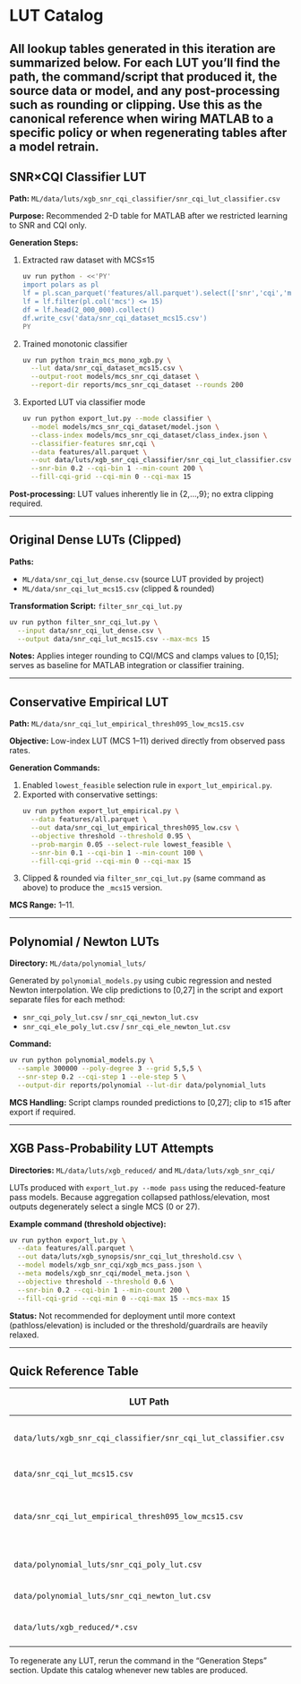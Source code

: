 # LUT Catalog

All lookup tables generated in this iteration are summarized below. For each LUT you’ll find the path, the command/script that produced it, the source data or model, and any post-processing such as rounding or clipping. Use this as the canonical reference when wiring MATLAB to a specific policy or when regenerating tables after a model retrain.
---

## SNR×CQI Classifier LUT
**Path:** `ML/data/luts/xgb_snr_cqi_classifier/snr_cqi_lut_classifier.csv`

**Purpose:** Recommended 2-D table for MATLAB after we restricted learning to SNR and CQI only.

**Generation Steps:**
1. Extracted raw dataset with MCS≤15
   ```bash
   uv run python - <<'PY'
   import polars as pl
   lf = pl.scan_parquet('features/all.parquet').select(['snr','cqi','mcs'])
   lf = lf.filter(pl.col('mcs') <= 15)
   df = lf.head(2_000_000).collect()
   df.write_csv('data/snr_cqi_dataset_mcs15.csv')
   PY
   ```
2. Trained monotonic classifier
   ```bash
   uv run python train_mcs_mono_xgb.py \
     --lut data/snr_cqi_dataset_mcs15.csv \
     --output-root models/mcs_snr_cqi_dataset \
     --report-dir reports/mcs_snr_cqi_dataset --rounds 200
   ```
3. Exported LUT via classifier mode
   ```bash
   uv run python export_lut.py --mode classifier \
     --model models/mcs_snr_cqi_dataset/model.json \
     --class-index models/mcs_snr_cqi_dataset/class_index.json \
     --classifier-features snr,cqi \
     --data features/all.parquet \
     --out data/luts/xgb_snr_cqi_classifier/snr_cqi_lut_classifier.csv \
     --snr-bin 0.2 --cqi-bin 1 --min-count 200 \
     --fill-cqi-grid --cqi-min 0 --cqi-max 15
   ```

**Post-processing:** LUT values inherently lie in {2,…,9}; no extra clipping required.

---

## Original Dense LUTs (Clipped)
**Paths:**
- `ML/data/snr_cqi_lut_dense.csv` (source LUT provided by project)
- `ML/data/snr_cqi_lut_mcs15.csv` (clipped & rounded)

**Transformation Script:** `filter_snr_cqi_lut.py`
```bash
uv run python filter_snr_cqi_lut.py \
  --input data/snr_cqi_lut_dense.csv \
  --output data/snr_cqi_lut_mcs15.csv --max-mcs 15
```

**Notes:** Applies integer rounding to CQI/MCS and clamps values to [0,15]; serves as baseline for MATLAB integration or classifier training.

---

## Conservative Empirical LUT
**Path:** `ML/data/snr_cqi_lut_empirical_thresh095_low_mcs15.csv`

**Objective:** Low-index LUT (MCS 1–11) derived directly from observed pass rates.

**Generation Commands:**
1. Enabled `lowest_feasible` selection rule in `export_lut_empirical.py`.
2. Exported with conservative settings:
   ```bash
   uv run python export_lut_empirical.py \
     --data features/all.parquet \
     --out data/snr_cqi_lut_empirical_thresh095_low.csv \
     --objective threshold --threshold 0.95 \
     --prob-margin 0.05 --select-rule lowest_feasible \
     --snr-bin 0.1 --cqi-bin 1 --min-count 100 \
     --fill-cqi-grid --cqi-min 0 --cqi-max 15
   ```
3. Clipped & rounded via `filter_snr_cqi_lut.py` (same command as above) to produce the `_mcs15` version.

**MCS Range:** 1–11.

---

## Polynomial / Newton LUTs
**Directory:** `ML/data/polynomial_luts/`

Generated by `polynomial_models.py` using cubic regression and nested Newton interpolation. We clip predictions to [0,27] in the script and export separate files for each method:
- `snr_cqi_poly_lut.csv` / `snr_cqi_newton_lut.csv`
- `snr_cqi_ele_poly_lut.csv` / `snr_cqi_ele_newton_lut.csv`

**Command:**
```bash
uv run python polynomial_models.py \
  --sample 300000 --poly-degree 3 --grid 5,5,5 \
  --snr-step 0.2 --cqi-step 1 --ele-step 5 \
  --output-dir reports/polynomial --lut-dir data/polynomial_luts
```

**MCS Handling:** Script clamps rounded predictions to [0,27]; clip to ≤15 after export if required.

---

## XGB Pass-Probability LUT Attempts
**Directories:** `ML/data/luts/xgb_reduced/` and `ML/data/luts/xgb_snr_cqi/`

LUTs produced with `export_lut.py --mode pass` using the reduced-feature pass models. Because aggregation collapsed pathloss/elevation, most outputs degenerately select a single MCS (0 or 27).

**Example command (threshold objective):**
```bash
uv run python export_lut.py \
  --data features/all.parquet \
  --out data/luts/xgb_synopsis/snr_cqi_lut_threshold.csv \
  --model models/xgb_snr_cqi/xgb_mcs_pass.json \
  --meta models/xgb_snr_cqi/model_meta.json \
  --objective threshold --threshold 0.6 \
  --snr-bin 0.2 --cqi-bin 1 --min-count 200 \
  --fill-cqi-grid --cqi-min 0 --cqi-max 15 --mcs-max 15
```

**Status:** Not recommended for deployment until more context (pathloss/elevation) is included or the threshold/guardrails are heavily relaxed.

---

## Quick Reference Table
| LUT Path | Source | Method | MCS Range | Notes |
| --- | --- | --- | --- | --- |
| `data/luts/xgb_snr_cqi_classifier/snr_cqi_lut_classifier.csv` | `models/mcs_snr_cqi_dataset` | XGB classifier (`--mode classifier`) | 2–9 | Preferred 2-D LUT. |
| `data/snr_cqi_lut_mcs15.csv` | `filter_snr_cqi_lut.py` on dense LUT | Rounding + clipping | 7–15 | Original dense table clipped. |
| `data/snr_cqi_lut_empirical_thresh095_low_mcs15.csv` | `export_lut_empirical.py` | Empirical threshold (0.95, lowest feasible) | 1–11 | Conservative fallback. |
| `data/polynomial_luts/snr_cqi_poly_lut.csv` | `polynomial_models.py` | Polynomial regression | 0–10 (after clamp) | Analytical baseline. |
| `data/polynomial_luts/snr_cqi_newton_lut.csv` | `polynomial_models.py` | Newton interpolation | 2–10 | Analytical baseline. |
| `data/luts/xgb_reduced/*.csv` | `export_lut.py` with pass model | Pass-prob aggregates | Mostly single MCS | Needs additional bins/relaxation. |

To regenerate any LUT, rerun the command in the “Generation Steps” section. Update this catalog whenever new tables are produced.
